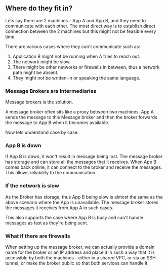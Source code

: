 ## Where do they fit in?

Lets say there are 2 machines - App A and App B, and they need to communicate with each other. The most direct way is to establish direct connection between the 2 machines but this might not be feasible every time.

There are various cases where they can't communicate such as:

1. Application B might not be running when A tries to reach out.
2. The network might be slow.
3. There might be other networks or firewalls in between, thus a network path might be absent.
4. They might not be written-in or speaking the same language.

### Message Brokers are Intermediaries
Message brokers is the solution. 

A message broker often sits like a proxy between two machines. App A sends the message to this Message broker and then the broker forwards the message to App B when it becomes available.

Now lets understand case by case:

### App B is down

If App B is down, it won't result in message being lost. The message broker has storage and can store all the messages that it receives.
When App B comes back online, it can connect to the broker and receive the messages. This allows reliability to the communication.

### If the network is slow

As the Broker has storage, thus App B being slow is almost the same as the above scenario where the App is unavailable. The message broker stores the messages it receives from App A in such cases.

This also supports the case where App B is busy and can't handle messages as fast as they're being sent.

### What if there are firewalls

When setting up the message broker, we can actually provide a domain name for the broker or an IP address and place it in such a way that it is accessible by both the machines - either in a shared VPC, or via an SSH tunnel, or make the broker public so that both services can handle it.

